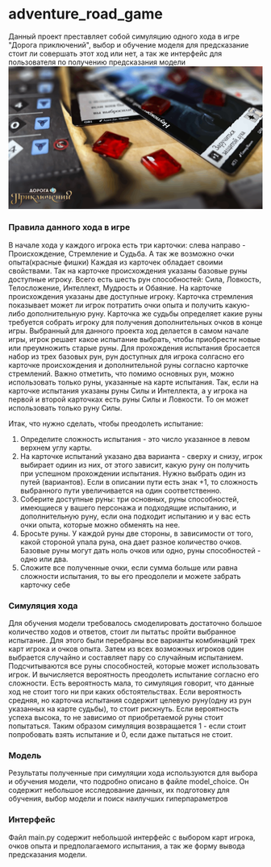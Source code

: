 # adventure_road_game
Данный проект преставляет собой симуляцию одного хода в игре "Дорога приключений", выбор 
и обучение моделя для предсказание стоит ли совершать этот ход или нет, а так же интерфейс 
для пользователя по получению предсказания модели
![](/assets/images/game_logo.png)

### Правила данного хода в игре

В начале хода у каждого игрока есть три карточки: слева направо - Происхождение, Стремление и Судьба. А так же возможно очки опыта(красные фишки)
Каждая из карточек обладает своими свойствами. 
Так на карточке происхождения указаны базовые руны доступные игроку. Всего есть шесть рун способностей:
Сила, Ловкость, Телосложение, Интеллект, Мудрость и Обаяние. На карточке происхождения указаны две доступные игроку.
Карточка стремления показывает может ли игрок потратить очки опыта и получить какую-либо дополнительную руну.
Карточка же судьбы определяет какие руны требуется собрать игроку для получения дополнительных очков в конце игры. 
Выбранный для данного проекта ход делается в самом начале игры, игрок решает какое испытание выбрать, чтобы приобрести новые или преумножить старые руны. 
Для прохождения испытания бросается набор из трех базовых рун, рун доступных для игрока солгасно его карточке происхождения и дополнительной руны согласно карточке стремлений. 
Важно отметить, что помимо основных рун, можно использовать только руны, указанные на карте испытания. 
Так, если на карточке испытания указаны руны Силы и Интеллекта, а у игрока на первой и второй карточках есть руны Силы и Ловкости. То он может использовать только руну Силы. 

Итак, что нужно сделать, чтобы преодолеть испытание:
1. Определите сложность испытания - это число указанное в левом верхнем углу карты. 
2. На карточке испытаний указано два варианта - сверху и снизу, игрок выбирает одиин из них, от этого зависит, какую руну он получить при успешном прохождении испытания. Нужно выбрать один из путей (вариантов). Если в описании пути есть знак +1, то сложность выбранного пути увеличивается на один соответственно.
3. Соберите доступные руны: три основных, руны способностей, имеющиеся у вашего персонажа и подходящие испытанию, и дополнительную руну, если она подходит испытанию и у вас есть очки опыта, которые можно обменять на нее. 
4. Бросьте руны. У каждой руны две стороны, в зависимости от того, какой стороной упала руна, она дает разное количество очков. Базовые руны могут дать ноль очков или одно, руны способностей - одно или два. 
5. Сложите все полученные очки, если сумма больше или равна сложности испытания, то вы его преодолели и можете забрать карточку себе

### Симуляция хода
Для обучения модели требовалось смоделировать достаточно большое количество ходов и ответов, стоит ли пытатьс пройти выбранное испытание. 
Для этого были перебраны все варианты комбинаций трех карт игрока и очков опыта. Затем из всех возможных игроков один выбрается случайно и составляет пару со случайным испытанием. 
Подсчитываются все руны способностей, которые может использовать игрок. И вычисляется вероятность преодолеть испытание согласно его сложности. 
Есть вероятность мала, то симуляция говорит, что данные ход не стоит того ни при каких обстоятельствах. 
Если вероятность средняя, но карточка испытания содержит целевую руну(одну из рун указанных на карте судьбы), то стоит рискнуть.
Если вероятность успеха высока, то не зависимо от приобретаемой руны стоит попытаться. 
Таким образом симуляция возвращается 1 - если стоит попробовать взять испытание и 0, если даже пытаться не стоит. 

### Модель 
Результаты полученные при симуляции хода используются для выбора и обучения модели, что подробно описано в файле model_choice. Он содержит небольшое исследование данных, их подготовку для обучения, выбор модели и поиск наилучших гиперпараметров

### Интерфейс
Файл main.py содержит небольшой интерфейс с выбором карт игрока, очков опыта и предполагаемого испытания, а так же форму вывода предсказания модели. 
